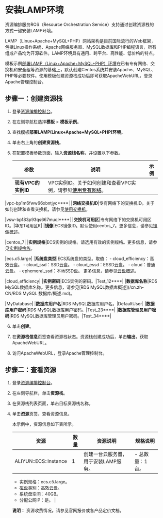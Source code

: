 # 安装LAMP环境

资源编排服务ROS（Resource Orchestration Service）支持通过创建资源栈的方式一键安装LAMP环境。

LAMP（Linux+Apache+MySQL+PHP）网站架构是目前国际流行的Web框架，包括Linux操作系统、Apache网络服务器、MySQL数据库和PHP编程语言，所有组成产品均为开源软件。LAMP环境具有通用、跨平台、高性能、低价格的特点。

模板示例[部署LAMP（Linux+Apache+MySQL+PHP）环境](https://rosnext.console.aliyun.com/cn-beijing/samples/LAMP_Basic)在已有专有网络、交换机和安全组等资源的基础上，默认创建Centos系统并安装Apache、MySQL、PHP等必要软件。使用模板创建资源栈成功后即可获取ApacheWebURL，登录Apache管理控制台。

## 步骤一：创建资源栈

1.  登录[资源编排控制台](http://ros.console.aliyun.com)。

2.  在左侧导航栏选择**模板** \> **模板示例**。

3.  查找模板**部署LAMP\(Linux+Apache+MySQL+PHP\)环境**。

4.  单击右上角的**创建资源栈**。

5.  在配置模板参数页面，输入**资源栈名称**，并设置以下参数。

    |参数|说明|示例|
    |--|--|--|
    |**现有VPC的实例ID**|VPC实例ID。关于如何创建和查看VPC实例，请参见[使用专有网络](/cn.zh-CN/专有网络和交换机/使用专有网络.md)。

|vpc-bp1m6fww66xbntjyc\*\*\*\*|
    |**网络交换机ID**|专有网络下的交换机ID。关于如何创建和查看交换机，请参见[使用交换机](/cn.zh-CN/专有网络和交换机/使用交换机.md)。

|vsw-bp183p93qs667muql\*\*\*\*|
    |**交换机可用区**|专有网络下的交换机可用区ID。|华东1可用区K|
    |**镜像**|ECS镜像ID。默认使用centos\_7。更多信息，请参见[镜像概述](/cn.zh-CN/镜像/镜像概述.md)。

|centos\_7|
    |**实例规格**|ECS实例的规格。请选用有效的实例规格。更多信息，请参见[实例规格族](/cn.zh-CN/实例/实例规格族.md)。

|ecs.c5.large|
    |**系统盘类型**|ECS系统盘的类型。取值：    -   cloud\_efficiency：高效云盘。
    -   cloud\_ssd：SSD云盘。
    -   cloud\_essd：ESSD云盘。
    -   cloud：普通云盘。
    -   ephemeral\_ssd：本地SSD盘。
更多信息，请参见[云盘概述](/cn.zh-CN/块存储/块存储介绍/云盘概述.md)。

|cloud\_efficiency|
    |**实例密码**|ECS实例的密码。|Test\_12\*\*\*\*|
    |**数据库名称**|RDS MySQL数据库名称。更多信息，请参见[RDS MySQL数据库概述](/cn.zh-CN/RDS MySQL 数据库/概述.md)。

|MyDatabase|
    |**数据库用户名**|RDS MySQL数据库用户名。|DefaultUser|
    |**数据库用户密码**|RDS MySQL数据库用户密码。|Test\_23\*\*\*\*|
    |**数据库管理员用户密码**|RDS MySQL数据库管理员用户密码。|Test\_34\*\*\*\*|

6.  单击**创建**。

7.  在**资源栈信息**页签查看资源栈状态。资源栈创建成功后，单击**输出**，获取ApacheWebURL。

8.  访问ApacheWebURL，登录Apache管理控制台。


## 步骤二：查看资源

1.  登录[资源编排控制台](http://ros.console.aliyun.com)。

2.  在左侧导航栏，单击**资源栈**。

3.  在资源栈列表页面，单击目标资源栈名称。

4.  单击**资源**页签，查看资源信息。

    本示例中，资源信息如下表所示。

    |资源|数量|资源说明|规格说明|
    |--|--|----|----|
    |ALIYUN::ECS::Instance|1|创建一台云服务器，用于安装LAMP服务。|    -   总数量：1台。
    -   实例规格：ecs.c5.large。
    -   磁盘类别：高效云盘。
    -   系统盘空间：40GB。
    -   分配公网IP：是。 |

    **说明：** 资源收费情况，请参见官网报价或各产品定价文档。



